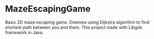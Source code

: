 # MazeEscapingGame
Basic 2D maze escaping game. Enemies using Dijkstra algorithm to find shortest path between you and them. This project made with Libgdx framework in Java.
